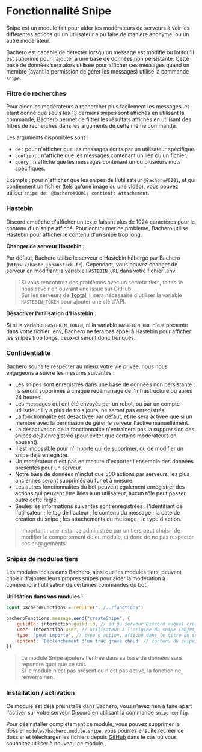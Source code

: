 # Fonctionnalité Snipe

Snipe est un module fait pour aider les modérateurs de serveurs à voir les différentes actions qu'un utilisateur a pu faire de manière anonyme, ou un autre modérateur.

Bachero est capable de détecter lorsqu'un message est modifié ou lorsqu'il est supprimé pour l'ajouter à une base de données non persistante. Cette base de données sera alors utilisée pour afficher ces messages quand un membre (ayant la permission de gérer les messages) utilise la commande `snipe`.

### Filtre de recherches

Pour aider les modérateurs à rechercher plus facilement les messages, et étant donné que seuls les 13 derniers snipes sont affichés en utilisant la commande, Bachero permet de filtrer les résultats affichés en utilisant des filtres de recherches dans les arguments de cette même commande.

Les arguments disponibles sont :
* `de` : pour n'afficher que les messages écrits par un utilisateur spécifique.
* `contient` : n'affiche que les messages contenant un lien ou un fichier.
* `query` : n'affiche que les messages contenant un ou plusieurs mots spécifiques.

Exemple : pour n'afficher que les snipes de l'utilisateur `@Bachero#0001`, et qui contiennent un fichier (tels qu'une image ou une vidéo), vous pouvez utiliser `snipe de: @Bachero#0001; contient: Attachement`.

### Hastebin

Discord empêche d'afficher un texte faisant plus de 1024 caractères pour le contenu d'un snipe affiché. Pour contourner ce problème, Bachero utilise Hastebin pour afficher le contenu d'un snipe trop long.

**Changer de serveur Hastebin :**

Par défaut, Bachero utilise le serveur d'Hastebin hébergé par Bachero (`https://haste.johanstick.fr`). Cependant, vous pouvez changer de serveur en modifiant la variable `HASTEBIN_URL` dans votre fichier .env.

> Si vous rencontrez des problèmes avec un serveur tiers, faites-le nous savoir en ouvrant une issue sur GitHub.  
> Sur les serveurs de [Toptal](https://www.toptal.com/developers/hastebin), il sera nécessaire d'utiliser la variable `HASTEBIN_TOKEN` pour ajouter une clé d'API.

**Désactiver l'utilisation d'Hastebin :**

Si ni la variable `HASTEBIN_TOKEN`, ni la variable `HASTEBIN_URL` n'est présente dans votre fichier .env, Bachero ne fera pas appel à Hastebin pour afficher les snipes trop longs, ceux-ci seront donc tronqués.

### Confidentialité

Bachero souhaite respecter au mieux votre vie privée, nous nous engageons à suivre les mesures suivantes :

* Les snipes sont enregistrés dans une base de données non persistante : ils seront supprimés à chaque redémarrage de l'infrastructure ou après 24 heures.
* Les messages qui ont été envoyés par un robot, ou par un compte utilisateur il y a plus de trois jours, ne seront pas enregistrés.
* La fonctionnalité est désactivée par défaut, et ne sera activée que si un membre avec la permission de gérer le serveur l'active manuellement.
* La désactivation de la fonctionnalité n'entraînera pas la suppression des snipes déjà enregistrée (pour éviter que certains modérateurs en abusent).
* Il est impossible pour n'importe qui de supprimer, ou de modifier un snipe déjà enregistré.
* Un modérateur n'est pas en mesure d'exporter l'ensemble des données présentes pour un serveur.
* Notre base de données n'inclut que 500 actions par serveurs, les plus anciennes seront supprimés au fur et à mesure.
* Les autres fonctionnalités du bot peuvent également enregistrer des actions qui peuvent être liées à un utilisateur, aucun rôle peut passer outre cette règle.
* Seules les informations suivantes sont enregistrées : l'identifiant de l'utilisateur ; le tag de l'auteur ; le contenu du message ; la date de création du snipe ; les attachements du message ; le type d'action.

> Important : une instance administrée par un tiers peut choisir de modifier le comportement de ce module, et donc de ne pas respecter ces engagements.

### Snipes de modules tiers

Les modules inclus dans Bachero, ainsi que les modules tiers, peuvent choisir d'ajouter leurs propres snipes pour aider la modération à comprendre l'utilisation de certaines commandes du bot.

**Utilisation dans vos modules :**

```js
const bacheroFunctions = require("../../functions")

bacheroFunctions.message.send("createSnipe", {
	guildId: interaction.guild.id, // id du serveur Discord auquel créer le snipe
	user: interaction.user, // utilisateur à l'origine du snipe (objet contenant `id`, `discriminator`, `username`, `tag` ou alors l'objet User de DiscordJS)
	type: "peut importe", // type d'action, affiché dans le titre du snipe
	content: `Déclenchement d'un truc grave chaud` // contenu du snipe, court (~ 1 ligne)
})
```

> Le module Snipe ajoutera l'entrée dans sa base de données sans répondre quoi que ce soit.  
> Si le module n'est pas présent ou n'est pas activé, la fonction ne renverra rien.

### Installation / activation

Ce module est déjà préinstallé dans Bachero, vous n'avez rien à faire apart l'activer sur votre serveur Discord en utilisant la commande `snipe-config`.

Pour désinstaller complètement ce module, vous pouvez supprimer le dossier `modules/bachero.module.snipe`, vous pourrez ensuite recréer ce dossier et télécharger les fichiers depuis [GitHub](https://github.com/bacherobot/bot/tree/master/modules/bachero.module.snipe) dans le cas où vous souhaitez utiliser à nouveau ce module.
